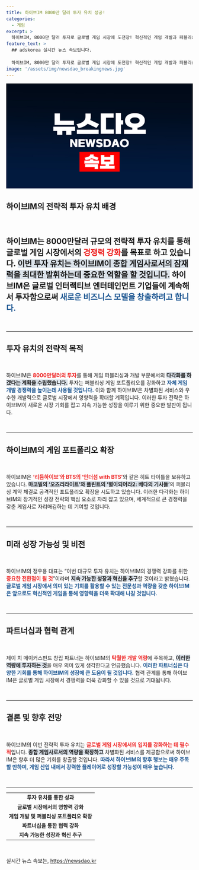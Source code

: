 ```yaml
---
title: 하이브IM 8000만 달러 투자 유치 성공!
categories:
  - 게임
excerpt: >
  하이브IM, 8000만 달러 투자로 글로벌 게임 시장에 도전장! 혁신적인 게임 개발과 퍼블리싱 강화로 종합 게임사로 도약을 꾀하며, 차별화된 서비스로 시장 영향력을 확대할 계획이다.
feature_text: >
  ## adskorea 실시간 뉴스 속보입니다.

  하이브IM, 8000만 달러 투자로 글로벌 게임 시장에 도전장! 혁신적인 게임 개발과 퍼블리싱 강화로 종합 게임사로 도약을 꾀하며, 차별화된 서비스로 시장 영향력을 확대할 계획이다.
image: '/assets/img/newsdao_breakingnews.jpg'
---
```


<p><img src="/assets/img/newsdao_breakingnews.jpg" alt="adskorea 속보" /></p>

<h2 data-ke-size="size26">하이브IM의 전략적 투자 유치 배경</h2>

<p data-ke-size="size16">&nbsp;</p>

<h2>하이브IM는 8000만달러 규모의 전략적 투자 유치를 통해 글로벌 게임 시장에서의 <b><span style="color: #ee2323;">경쟁력 강화</span></b>를 목표로 하고 있습니다. <b><span style="background-color: #21538527;">이번 투자 유치는 하이브IM이 종합 게임사로서의 잠재력을 최대한 발휘하는데 중요한 역할을 할 것입니다.</span></b> 하이브IM은 글로벌 인터랙티브 엔터테인먼트 기업들에 계속해서 투자함으로써 </b><span style="color: #1a5490;">새로운 비즈니스 모델을 창출하려고 합니다.</span></b></h2>

<p data-ke-size="size16">&nbsp;</p>

<hr>

<h2>투자 유치의 전략적 목적</h2>

<p data-ke-size="size16">&nbsp;</p>

<p>하이브IM은 <b><span style="color: #ee2323;">8000만달러의 투자</span></b>를 통해 게임 퍼블리싱과 개발 부문에서의 <b><span style="background-color: #21538527;">다각화를 하겠다는 계획을 수립했습니다.</span></b> 투자는 퍼블리싱 게임 포트폴리오를 강화하고 <b><span style="color: #1a5490;">자체 게임 개발 경쟁력을 높이는데 사용될 것입니다.</span></b> 이와 함께 하이브IM은 차별화된 서비스와 우수한 개발력으로 글로벌 시장에서 영향력을 확대할 계획입니다. 이러한 투자 전략은 하이브IM이 새로운 시장 기회를 잡고 지속 가능한 성장을 이루기 위한 중요한 발판이 됩니다.</p>

<p data-ke-size="size16">&nbsp;</p>

<hr>

<h2>하이브IM의 게임 포트폴리오 확장</h2>

<p data-ke-size="size16">&nbsp;</p>

<p>하이브IM은 <b><span style="color: #ee2323;">‘리듬하이브’와 BTS의 ‘인더섬 with BTS’</span></b>와 같은 히트 타이틀을 보유하고 있습니다. <b><span style="background-color: #21538527;">마코빌의 ‘오즈리라이트’와 플린트의 ‘별이되어라2: 베다의 기사들’</span></b>의 퍼블리싱 계약 체결로 공격적인 포트폴리오 확장을 시도하고 있습니다. 이러한 다각화는 하이브IM의 장기적인 성장 전략의 핵심 요소로 자리 잡고 있으며, 세계적으로 큰 경쟁력을 갖춘 게임사로 자리매김하는 데 기여할 것입니다.</p>

<p data-ke-size="size16">&nbsp;</p>

<hr>

<h2>미래 성장 가능성 및 비전</h2>

<p data-ke-size="size16">&nbsp;</p>

<p>하이브IM의 정우용 대표는 “이번 대규모 투자 유치는 하이브IM의 경쟁력 강화를 위한 <b><span style="color: #ee2323;">중요한 전환점이 될 것</span></b>”이라며 <b><span style="background-color: #21538527;">지속 가능한 성장과 혁신을 추구</span></b>할 것이라고 밝혔습니다. <b><span style="color: #1a5490;">글로벌 게임 시장에서 의미 있는 기회를 활용할 수 있는 전문성과 역량을 갖춘 하이브IM은 앞으로도 혁신적인 게임을 통해 영향력을 더욱 확대해 나갈 것입니다.</span></b></p>

<p data-ke-size="size16">&nbsp;</p>

<hr>

<h2>파트너십과 협력 관계</h2>

<p data-ke-size="size16">&nbsp;</p>

<p>제이 치 메이커스펀드 창립 파트너는 하이브IM의 <b><span style="color: #ee2323;">탁월한 개발 역량</span></b>에 주목하고, <b><span style="background-color: #21538527;">이러한 역량에 투자하는 것</span></b>을 매우 의미 있게 생각한다고 언급했습니다. <b><span style="color: #1a5490;">이러한 파트너십은 다양한 기회를 통해 하이브IM의 성장에 큰 도움이 될 것입니다.</span></b> 협력 관계를 통해 하이브IM은 글로벌 게임 시장에서 경쟁력을 더욱 강화할 수 있을 것으로 기대됩니다.</p>

<p data-ke-size="size16">&nbsp;</p>

<hr>

<h2>결론 및 향후 전망</h2>

<p data-ke-size="size16">&nbsp;</p>

<p>하이브IM의 이번 전략적 투자 유치는 <b><span style="color: #ee2323;">글로벌 게임 시장에서의 입지를 강화하는 데 필수적</span></b>입니다. <b><span style="background-color: #21538527;">종합 게임사로서의 역량을 확장하고</span></b> 차별화된 서비스를 제공함으로써 하이브IM은 향후 더 많은 기회를 창출할 것입니다. <b><span style="color: #1a5490;">따라서 하이브IM의 향후 행보는 매우 주목할 만하며, 게임 산업 내에서 강력한 플레이어로 성장할 가능성이 매우 높습니다.</span></b></p>

<p data-ke-size="size16">&nbsp;</p>

<hr>

<table style="width: 100%; text-align: center;">
    <tr>
        <td style="text-align: center; height: 17px;"><b>투자 유치를 통한 성과</b></td>
    </tr>
    <tr>
        <td style="text-align: center; height: 17px;"><b>글로벌 시장에서의 영향력 강화</b></td>
    </tr>
    <tr>
        <td style="text-align: center; height: 17px;"><b>게임 개발 및 퍼블리싱 포트폴리오 확장</b></td>
    </tr>
    <tr>
        <td style="text-align: center; height: 17px;"><b>파트너십을 통한 협력 강화</b></td>
    </tr>
    <tr>
        <td style="text-align: center; height: 17px;"><b>지속 가능한 성장과 혁신 추구</b></td>
    </tr>
</table> 

<p data-ke-size="size16">&nbsp;</p>
실시간 뉴스 속보는, <a href="https://newsdao.kr" rel="dofollow">https://newsdao.kr</a>


